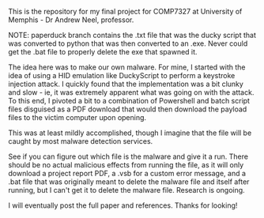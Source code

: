 This is the repository for my final project for COMP7327 at University of Memphis - Dr Andrew Neel, professor. 

NOTE: paperduck branch contains the .txt file that was the ducky script that was converted to python that was then converted to an .exe. Never could get the .bat file to properly delete the exe that spawned it. 

The idea here was to make our own malware. For mine, I started with the idea of using a HID emulation like DuckyScript to perform a keystroke injection attack. I quickly found that the implementation was a bit clunky and slow - ie, it was extremely apparent what was going on with the attack. To this end, I pivoted a bit to a combination of Powershell and batch script files disguised as a PDF download that would then download the payload files to the victim computer upon opening. 

This was at least mildly accomplished, though I imagine that the file will be caught by most malware detection services. 

See if you can figure out which file is the malware and give it a run. There should be no actual malicious effects from running the file, as it will only download a project report PDF, a .vsb for a custom error message, and a .bat file that was originally meant to delete the malware file and itself after running, but I can't get it to delete the malware file. Research is ongoing. 

I will eventually post the full paper and references. Thanks for looking!
